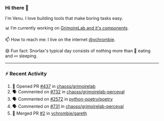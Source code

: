 ### Hi there 👋

I'm Venu. I love building tools that make boring tasks easy.

📊 I’m currently working on [GrimoireLab and it's components](https://chaoss.github.io/grimoirelab).

📫 How to reach me: I live on the internet [@vchrombie](https://www.google.co.in/search?q=vchrombie).

😄 Fun fact: Snorlax's typical day consists of nothing more than :doughnut: eating and :zzz: sleeping.

---

### :zap: Recent Activity

<!--START_SECTION:activity-->
1. 💪 Opened PR [#437](https://github.com/chaoss/grimoirelab/pull/437) in [chaoss/grimoirelab](https://github.com/chaoss/grimoirelab)
2. 🗣 Commented on [#732](https://github.com/chaoss/grimoirelab-perceval/issues/732) in [chaoss/grimoirelab-perceval](https://github.com/chaoss/grimoirelab-perceval)
3. 🗣 Commented on [#2572](https://github.com/python-poetry/poetry/issues/2572) in [python-poetry/poetry](https://github.com/python-poetry/poetry)
4. 🗣 Commented on [#731](https://github.com/chaoss/grimoirelab-perceval/issues/731) in [chaoss/grimoirelab-perceval](https://github.com/chaoss/grimoirelab-perceval)
5. 🎉 Merged PR [#2](https://github.com/vchrombie/gareth/pull/2) in [vchrombie/gareth](https://github.com/vchrombie/gareth)
<!--END_SECTION:activity-->

<!--
**vchrombie/vchrombie** is a ✨ _special_ ✨ repository because its `README.md` (this file) appears on your GitHub profile.

Here are some ideas to get you started:

- 🔭 I’m currently working on ...
- 🌱 I’m currently learning ...
- 👯 I’m looking to collaborate on ...
- 🤔 I’m looking for help with ...
- 💬 Ask me about ...
- 📫 How to reach me: ...
- 😄 Pronouns: ...
- ⚡ Fun fact: ...
-->
